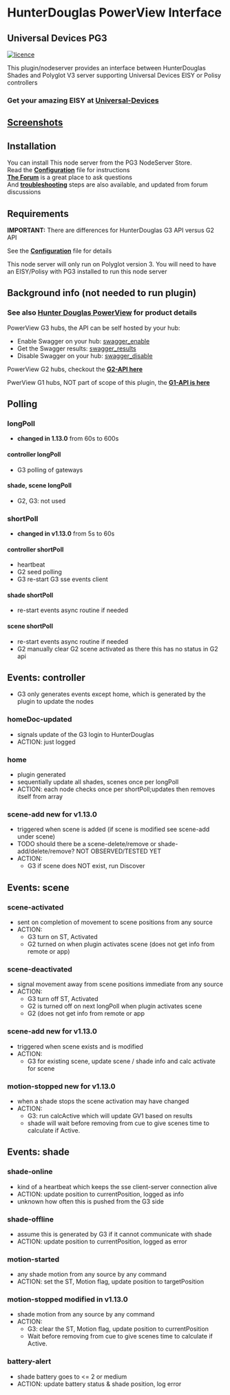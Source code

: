 # HunterDouglas PowerView Interface

## Universal Devices PG3

[![licence][shield]][licenseFile]

This plugin/nodeserver provides an interface between HunterDouglas Shades
and Polyglot V3 server supporting Universal Devices EISY or Polisy controllers

### Get your amazing EISY at [**Universal-Devices**][udi]

## [Screenshots][screenshots]

## Installation

You can install This node server from the PG3 NodeServer Store.  
Read the [**Configuration**][configuration] file for instructions  
[**The Forum**][forum] is a great place to ask questions  
And [**troubleshooting**][troubleshoot] steps are also available,
and updated from forum discussions

## Requirements

**IMPORTANT:** There are differences for HunterDouglas G3 API versus G2 API  

See the [**Configuration**][configuration] file for details  

This node server will only run on Polyglot version 3. You will
need to have an EISY/Polisy with PG3 installed to run this node server

## Background info (not needed to run plugin)

### See also [Hunter Douglas PowerView][hd_powerview] for product details

PowerView G3 hubs, the API can be self hosted by your hub:

* Enable Swagger on your hub: [swagger_enable]
* Get the Swagger results: [swagger_results]
* Disable Swagger on your hub: [swagger_disable]

PowerView G2 hubs, checkout the [**G2-API here**][G2-API]

PwerView G1 hubs, NOT part of scope of this plugin, the [**G1-API is here**][G1-API]

## Polling

### longPoll

* **changed in 1.13.0** from 60s to 600s

#### controller longPoll

* G3 polling of gateways

#### shade, scene longPoll

* G2, G3: not used

### shortPoll

* **changed in v1.13.0** from 5s to 60s

#### controller shortPoll

* heartbeat
* G2 seed polling
* G3 re-start G3 sse events client

#### shade shortPoll

* re-start events async routine if needed

#### scene shortPoll

* re-start events async routine if needed
* G2 manually clear G2 scene activated as there this has no status in G2 api

## Events: controller

* G3 only generates events except home, which is generated by the plugin to update the nodes

### homeDoc-updated

* signals update of the G3 login to HunterDouglas
* ACTION: just logged

### home

* plugin generated
* sequentially update all shades, scenes once per longPoll
* ACTION: each node checks once per shortPoll;updates then removes itself from array

### scene-add **new for v1.13.0**

* triggered when scene is added (if scene is modified see scene-add under scene)
* TODO should there be a scene-delete/remove or shade-add/delete/remove? NOT OBSERVED/TESTED YET
* ACTION:
  * G3 if scene does NOT exist, run Discover

## Events: scene

### scene-activated

* sent on completion of movement to scene positions from any source
* ACTION:
  * G3 turn on ST, Activated
  * G2 turned on when plugin activates scene (does not get info from remote or app)

### scene-deactivated

* signal movement away from scene positions immediate from any source
* ACTION:
  * G3 turn off ST, Activated
  * G2 is turned off on next longPoll when plugin activates scene
  * G2 (does not get info from remote or app

### scene-add **new for v1.13.0**

* triggered when scene exists and is modified
* ACTION:
  * G3 for existing scene, update scene / shade info and calc activate for scene

### motion-stopped **new for v1.13.0**

* when a shade stops the scene activation may have changed
* ACTION: 
  * G3: run calcActive which will update GV1 based on results
  *  shade will wait before removing from cue to give scenes time to calculate if Active.

## Events: shade

### shade-online

* kind of a heartbeat which keeps the sse client-server connection alive
* ACTION: update position to currentPosition, logged as info
* unknown how often this is pushed from the G3 side

### shade-offline

* assume this is generated by G3 if it cannot communicate with shade
* ACTION: update position to currentPosition, logged as error

### motion-started

* any shade motion from any source by any command
* ACTION: set the ST, Motion flag, update position to targetPosition

### motion-stopped **modified in v1.13.0** 

* shade motion from any source by any command
* ACTION: 
  * G3: clear the ST, Motion flag, update position to currentPosition
  * Wait before removing from cue to give scenes time to calculate if Active.

### battery-alert

* shade battery goes to <= 2 or medium
* ACTION: update battery status & shade position, log error

[shield]: https://img.shields.io/github/license/mashape/apistatus.svg
[licenseFile]: LICENSE
[udi]: https://www.universal-devices.com/hunter-douglas/
[screenshots]: /docs/screenshots.md
[configuration]: POLYGLOT_CONFIG.md
[forum]: https://forum.universal-devices.com/forum/439-hunter-douglas/
[troubleshoot]: /docs/troubleshooting.md
[hd_powerview]: https://www.hunterdouglas.com/operating-systems/powerview-motorization
[swagger_enable]: http://powerview-g3.local/gateway/swagger?enable=true
[swagger_results]: http://powerview-g3.local:3002
[swagger_disable]: http://powerview-g3.local/gateway/swagger?enable=false
[G2-API]: /docs/PowerViewG2api.md
[G1-API]: /docs/PowerViewG1api.md

